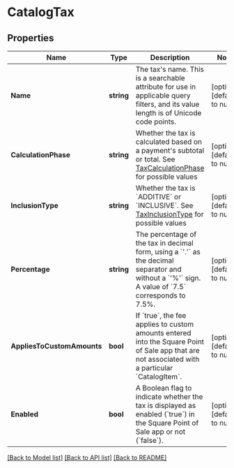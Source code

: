 # CatalogTax

## Properties
Name | Type | Description | Notes
------------ | ------------- | ------------- | -------------
**Name** | **string** | The tax&#x27;s name. This is a searchable attribute for use in applicable query filters, and its value length is of Unicode code points. | [optional] [default to null]
**CalculationPhase** | **string** | Whether the tax is calculated based on a payment&#x27;s subtotal or total. See [TaxCalculationPhase](#type-taxcalculationphase) for possible values | [optional] [default to null]
**InclusionType** | **string** | Whether the tax is &#x60;ADDITIVE&#x60; or &#x60;INCLUSIVE&#x60;. See [TaxInclusionType](#type-taxinclusiontype) for possible values | [optional] [default to null]
**Percentage** | **string** | The percentage of the tax in decimal form, using a &#x60;&#x27;.&#x27;&#x60; as the decimal separator and without a &#x60;&#x27;%&#x27;&#x60; sign. A value of &#x60;7.5&#x60; corresponds to 7.5%. | [optional] [default to null]
**AppliesToCustomAmounts** | **bool** | If &#x60;true&#x60;, the fee applies to custom amounts entered into the Square Point of Sale app that are not associated with a particular &#x60;CatalogItem&#x60;. | [optional] [default to null]
**Enabled** | **bool** | A Boolean flag to indicate whether the tax is displayed as enabled (&#x60;true&#x60;) in the Square Point of Sale app or not (&#x60;false&#x60;). | [optional] [default to null]

[[Back to Model list]](../README.md#documentation-for-models) [[Back to API list]](../README.md#documentation-for-api-endpoints) [[Back to README]](../README.md)


